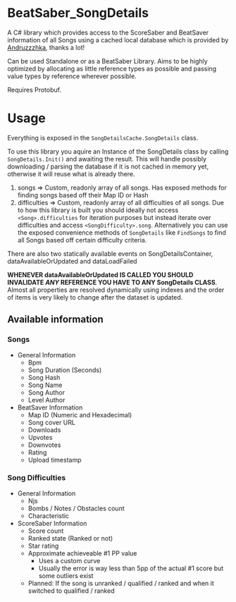 # BeatSaber_SongDetails
A C# library which provides access to the ScoreSaber and BeatSaver information of all Songs using a cached local database which is provided by [Andruzzzhka](https://github.com/andruzzzhka/BeatSaberScrappedData), thanks a lot!

Can be used Standalone or as a BeatSaber Library. Aims to be highly optimized by allocating as little reference types as possible and passing value types by reference wherever possible.

Requires Protobuf.

# Usage

Everything is exposed in the `SongDetailsCache.SongDetails` class.

To use this library you aquire an Instance of the SongDetails class by calling `SongDetails.Init()` and awaiting the result. This will handle possibly downloading / parsing the database if it is not cached in memory yet, otherwise it will reuse what is already there.

1. songs => Custom, readonly array of all songs. Has exposed methods for finding songs based off their Map ID or Hash
2. difficulties => Custom, readonly array of all difficulties of all songs. Due to how this library is built you should ideally not access `<Song>.difficulties` for iteration purposes but instead iterate over difficulties and access `<SongDifficulty>.song`. Alternatively you can use the exposed convenience methods of `SongDetails` like `FindSongs` to find all Songs based off certain difficulty criteria.

There are also two statically available events on SongDetailsContainer, dataAvailableOrUpdated and dataLoadFailed

**WHENEVER dataAvailableOrUpdated IS CALLED YOU SHOULD INVALIDATE *ANY* REFERENCE YOU HAVE TO ANY SongDetails CLASS**. Almost all properties are resolved dynamically using indexes and the order of items is very likely to change after the dataset is updated.

## Available information

### Songs
- General Information
	- Bpm
	- Song Duration (Seconds)
	- Song Hash
	- Song Name
	- Song Author
	- Level Author
- BeatSaver Information
	- Map ID (Numeric and Hexadecimal)
	- Song cover URL
	- Downloads
	- Upvotes
	- Downvotes
	- Rating
	- Upload timestamp

### Song Difficulties
- General Information
	- Njs
	- Bombs / Notes / Obstacles count
	- Characteristic
- ScoreSaber Information
	- Score count
	- Ranked state (Ranked or not)
	- Star rating
	- Approximate achieveable #1 PP value
		- Uses a custom curve
		- Usually the error is way less than 5pp of the actual #1 score but some outliers exist
	- Planned: If the song is unranked / qualified / ranked and when it switched to qualified / ranked
